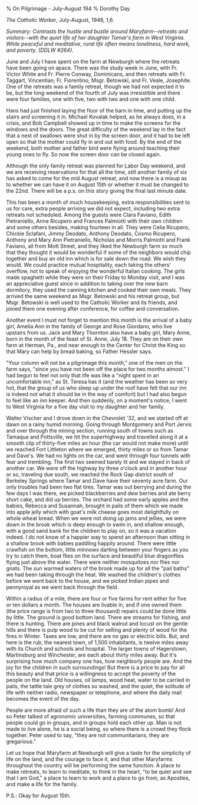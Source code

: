 % On Pilgrimage - July-August 194
% Dorothy Day

*The Catholic Worker*, July-August, 1948, 1,6.

*Summary: Contrasts the hustle and bustle around Maryfarm--retreats and
visitors--with the quiet life of her daughter Tamar's farm in West
Virginia. While peaceful and meditative, rural life often means
loneliness, hard work, and poverty. (DDLW \#264).*

June and July I have spent on the farm at Newburgh where the retreats
have been going on apace. There was the study week in June, with Fr.
Victor White and Fr. Pierre Conway, Dominicans, and then retreats with
Fr. Taggart, Vincentian; Fr. Fiorentino, Msgr. Betowski, and Fr. Veale,
Josephite. One of the retreats was a family retreat, though we had not
expected it to be, but the long weekend of the fourth of July was
irresistible and there were four families, one with five, two with two
and one with one child.

Hans had just finished laying the floor of the barn in time, and putting
up the stairs and screening it in. Michael Kovalak helped, as he always
does, in a crisis, and Bob Campbell showed up in time to make the
screens for the windows and the doors. The great difficulty of the
weekend lay in the fact that a nest of swallows were shut in by the
screen door, and it had to be left open so that the mother could fly in
and out with food. By the end of the weekend, both mother and father
bird were flying around teaching their young ones to fly. So now the
screen door can be closed again.

Although the only family retreat was planned for Labor Day weekend, and
we are receiving reservations for that all the time, still another
family of six has asked to come for the mid August retreat, and now
there is a mixup as to whether we can have it on August 15th or
whether it must be changed to the 22nd. There will be a p.s. on this
story giving the final last minute date.

This has been a month of much housekeeping, extra responsibilities sent
to us for care, extra people arriving we did not expect, including two
extra retreats not scheduled. Among the guests were Clara Faviano, Edith
Pietraniello, Anne Ricupero and Frances Palmiotti with their own
children and some others besides, making fourteen in all. They were
Celia Ricupero, Chickie Sclafani, Jimmy Deodato, Anthony Deodato, Cosmo
Ricupero, Anthony and Mary Ann Pietraniello, Nicholas and Morris
Palmiotti and Frank Faviano, all from Mott Street, and they liked the
Newburgh farm so much that they thought it would be wonderful if some of
the neighbors would chip together and buy an old inn which is for sale
down the road. We wish they would. We could practice mutual hospitality,
each taking the others' overflow, not to speak of enjoying the wonderful
Italian cooking. The girls made spaghetti while they were on their
Friday to Monday visit, and I was an appreciative guest since in
addition to taking over the new barn dormitory, they used the canning
kitchen and cooked their own meals. They arrived the same weekend as
Msgr. Betowski and his retreat group, but Msgr. Betowski is well used to
the Catholic Worker and its friends, and joined them one evening after
conference, for coffee and conversation.

Another event I must not forget to mention this month is the arrival of
a baby girl, Amelia Ann in the family of George and Rose Giordano, who
live upstairs from us. Jack and Mary Thornton also have a baby girl,
Mary Anne, born in the month of the feast of St. Anne, July 18. They are
on their own farm at Herman, Pa., and near enough to the Center for
Christ the King so that Mary can help by bread baking, so Father Hessler
says.

"Your column will not be a pilgrimage this month," one of the men on the
farm says, "since you have not been off the place for two months
almost." I had begun to feel not only that life was like a "night spent
in an uncomfortable inn," as St. Teresa has it (and the weather has been
so very hot, that the group of us who sleep up under the roof have felt
that our inn is indeed not what it should be in the way of comfort) but
I had also begun to feel like an inn keeper. And then suddenly, on a
moment's notice, I went to West Virginia for a five day visit to my
daughter and her family.

Walter Vischer and I drove down in the Chevrolet '32, and we started off
at dawn on a rainy humid morning. Going through Montgomery and Port
Jervis and over through the mining section, running south of towns such
as Tamaqua and Pottsville, we hit the superhighway and travelled along
it at a smooth clip of thirty-five miles an hour (the car would not make
more) until we reached Fort Littleton where we emerged, thirty miles or
so from Tamar and Dave's. We had no lights on the car, and went through
four tunnels with fear and trembling. The first two seemed barely lit
and we stayed in back of another car. We were off the highway by three
o'clock and in another hour or so, traveling due south, we reached the
Rock Gap district south of Berkeley Springs where Tamar and Dave have
their seventy acre farm. Our only troubles had been two flat tires.
Tamar was out berrying and during the few days I was there, we picked
blackberries and dew berries and ate berry short cake, and did up
berries. The orchard had some early apples and the babies, Rebecca and
Susannah, brought in pails of them which we made into apple jelly which
with goat's milk cheese goes most delightfully on whole wheat bread.
When we were not doing up jams and jellies, we were down in the brook
which is deep enough to swim in, and shallow enough, with a good sand
bank for the children to play on, so it was a vacation indeed. I do not
know of a happier way to spend an afternoon than sitting in a shallow
brook with babies paddling happily around. There were little crawfish on
the bottom, little minnows darting between your fingers as you try to
catch them, boat flies on the surface and beautiful blue dragonflies
flying just above the water. There were neither mosquitoes nor flies nor
gnats. The sun warmed waters of the brook made up for all the "pail
baths" we had been taking through the heat. We washed the children's
clothes before we went back to the house, and we picked Indian pipes and
pennyroyal as we went back through the field.

Within a radius of a mile, there are four or five farms for rent either
for five or ten dollars a month. The houses are livable in, and if one
owned them (the price range is from two to three thousand) repairs could
be done little by little. The ground is good bottom land. There are
streams for fishing, and there is hunting. There are pines and black
walnut and locust on the gentle hills and there is pulp wood to be cut
for selling and plenty of wood for the fires in Winter. Taxes are low,
and there are no gas or electric bills. But, and here is the rub, the
nearest town, of 1,500 inhabitants, is twelve miles away with its Church
and schools and hospital. The larger towns of Hagerstown, Martinsburg
and Winchester, are each about thirty miles away. But it's surprising
how much company one has, how neighborly people are. And the joy for the
children in such surroundings! But there is a price to pay for all this
beauty and that price is a willingness to accept the poverty of the
people on the land. Old houses, oil lamps, wood heat, water to be
carried in pails, the tattle tale grey of clothes so washed, and the
quiet, the solitude of life with neither radio, newspaper or telephone,
and where the daily mail becomes the event of the day.

People are more afraid of such a life than they are of the atom bomb!
And so Peter talked of agronomic universities, farming communes, so that
people could go in groups, and in groups hold each other up. Man is not
made to live alone, he is a social being, so where there is a crowd they
flock together. Peter used to say, "they are not communitarians, they
are gregarious."

Let us hope that Maryfarm at Newburgh will give a taste for the
simplicity of life on the land, and the courage to face it, and that
other Maryfarms throughout the country will be performing the same
function. A place to make retreats, to learn to meditate, to think in
the heart, "to be quiet and see that I am God," a place to learn to work
and a place to go from, as Apostles, and make a life for the family.

P.S.: Okay for August 15th.

